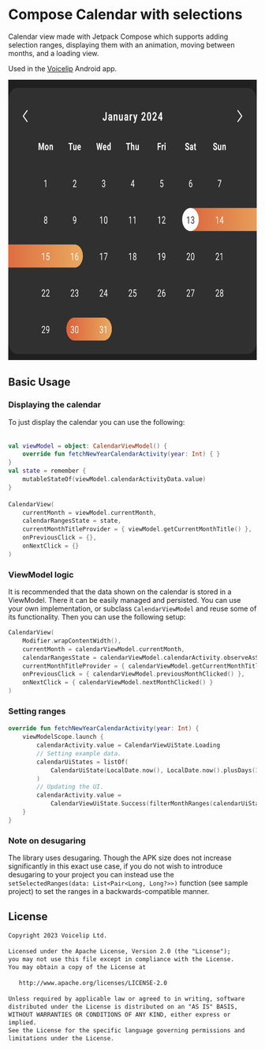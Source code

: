 # Compose Calendar with selections

Calendar view made with Jetpack Compose which supports adding selection ranges, displaying them with an animation, moving between months, and a loading view.

Used in the [Voicelip](https://play.google.com/store/apps/details?id=com.voicelip) Android app.

<img src='preview.jpg' width='700' height='567'>
<!-- ![image](preview.jpg) -->

## Basic Usage

### Displaying the calendar

To just display the calendar you can use the following:

```kotlin

val viewModel = object: CalendarViewModel() {
    override fun fetchNewYearCalendarActivity(year: Int) { }
}
val state = remember {
    mutableStateOf(viewModel.calendarActivityData.value)
}

CalendarView(
    currentMonth = viewModel.currentMonth,
    calendarRangesState = state,
    currentMonthTitleProvider = { viewModel.getCurrentMonthTitle() },
    onPreviousClick = {},
    onNextClick = {}
)

```

### ViewModel logic

It is recommended that the data shown on the calendar is stored in a ViewModel. There it can be easily managed and persisted. You can use your own implementation, or subclass `CalendarViewModel` and reuse some of its functionality. Then you can use the following setup:

```kotlin
CalendarView(
    Modifier.wrapContentWidth(),
    currentMonth = calendarViewModel.currentMonth,
    calendarRangesState = calendarViewModel.calendarActivity.observeAsState(),
    currentMonthTitleProvider = { calendarViewModel.getCurrentMonthTitle() },
    onPreviousClick = { calendarViewModel.previousMonthClicked() },
    onNextClick = { calendarViewModel.nextMonthClicked() }
)
```

### Setting ranges

```kotlin
override fun fetchNewYearCalendarActivity(year: Int) {
    viewModelScope.launch {
        calendarActivity.value = CalendarViewUiState.Loading
        // Setting example data.
        calendarUiStates = listOf(
            CalendarUiState(LocalDate.now(), LocalDate.now().plusDays(3))
        )
        // Updating the UI.
        calendarActivity.value = 
            CalendarViewUiState.Success(filterMonthRanges(calendarUiStates, currentMonth.value.yearMonth))
    }
}
```

### Note on desugaring

The library uses desugaring. Though the APK size does not increase significantly in this exact use case, if you do not wish to introduce desugaring to your project you can instead use the `setSelectedRanges(data: List<Pair<Long, Long?>>)` function (see sample project) to set the ranges in a backwards-compatible manner.


## License

    Copyright 2023 Voicelip Ltd.

    Licensed under the Apache License, Version 2.0 (the "License");
    you may not use this file except in compliance with the License.
    You may obtain a copy of the License at

       http://www.apache.org/licenses/LICENSE-2.0

    Unless required by applicable law or agreed to in writing, software
    distributed under the License is distributed on an "AS IS" BASIS,
    WITHOUT WARRANTIES OR CONDITIONS OF ANY KIND, either express or implied.
    See the License for the specific language governing permissions and
    limitations under the License.
